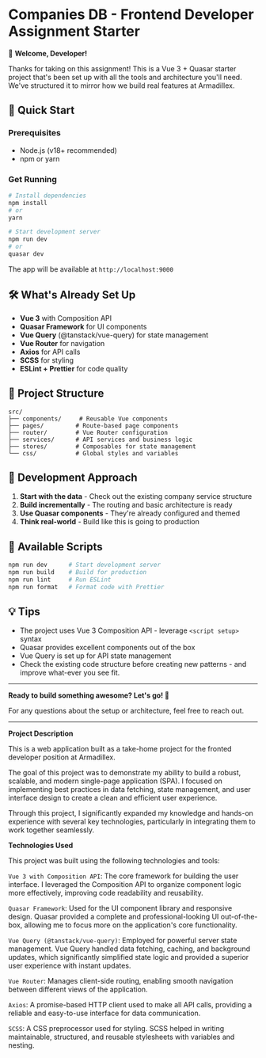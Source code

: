 # Companies DB - Frontend Developer Assignment Starter

👋 **Welcome, Developer!**

Thanks for taking on this assignment! This is a Vue 3 + Quasar starter project that's been set up with all the tools and architecture you'll need. We've structured it to mirror how we build real features at Armadillex.

## 🚀 Quick Start

### Prerequisites

- Node.js (v18+ recommended)
- npm or yarn

### Get Running

```bash
# Install dependencies
npm install
# or
yarn

# Start development server
npm run dev
# or
quasar dev
```

The app will be available at `http://localhost:9000`

## 🛠️ What's Already Set Up

- **Vue 3** with Composition API
- **Quasar Framework** for UI components
- **Vue Query** (@tanstack/vue-query) for state management
- **Vue Router** for navigation
- **Axios** for API calls
- **SCSS** for styling
- **ESLint + Prettier** for code quality

## 📁 Project Structure

```
src/
├── components/     # Reusable Vue components
├── pages/         # Route-based page components
├── router/        # Vue Router configuration
├── services/      # API services and business logic
├── stores/        # Composables for state management
└── css/           # Global styles and variables
```

## 🎯 Development Approach

1. **Start with the data** - Check out the existing company service structure
2. **Build incrementally** - The routing and basic architecture is ready
3. **Use Quasar components** - They're already configured and themed
4. **Think real-world** - Build like this is going to production

## 🧰 Available Scripts

```bash
npm run dev      # Start development server
npm run build    # Build for production
npm run lint     # Run ESLint
npm run format   # Format code with Prettier
```

## 💡 Tips

- The project uses Vue 3 Composition API - leverage `<script setup>` syntax
- Quasar provides excellent components out of the box
- Vue Query is set up for API state management
- Check the existing code structure before creating new patterns - and improve what-ever you see fit.

---

**Ready to build something awesome? Let's go! 🚀**

For any questions about the setup or architecture, feel free to reach out.

---

**Project Description**

This is a web application built as a take-home project for the fronted developer position at Armadillex.

The goal of this project was to demonstrate my ability to build a robust, scalable, and modern single-page application (SPA). I focused on implementing best practices in data fetching, state management, and user interface design to create a clean and efficient user experience.

Through this project, I significantly expanded my knowledge and hands-on experience with several key technologies, particularly in integrating them to work together seamlessly.

**Technologies Used**

This project was built using the following technologies and tools:

`Vue 3 with Composition API`: The core framework for building the user interface. I leveraged the Composition API to organize component logic more effectively, improving code readability and reusability.

`Quasar Framework`: Used for the UI component library and responsive design. Quasar provided a complete and professional-looking UI out-of-the-box, allowing me to focus more on the application's core functionality.

`Vue Query (@tanstack/vue-query)`: Employed for powerful server state management. Vue Query handled data fetching, caching, and background updates, which significantly simplified state logic and provided a superior user experience with instant updates.

`Vue Router`: Manages client-side routing, enabling smooth navigation between different views of the application.

`Axios`: A promise-based HTTP client used to make all API calls, providing a reliable and easy-to-use interface for data communication.

`SCSS`: A CSS preprocessor used for styling. SCSS helped in writing maintainable, structured, and reusable stylesheets with variables and nesting.
